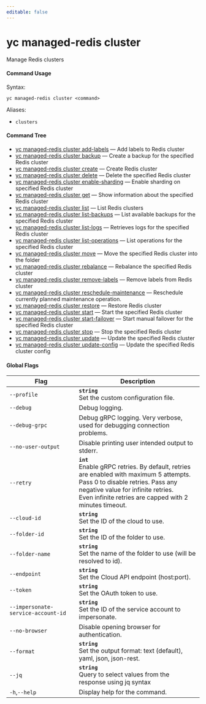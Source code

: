 ```yaml
---
editable: false
---
```


# yc managed-redis cluster

Manage Redis clusters

#### Command Usage

Syntax: 

`yc managed-redis cluster <command>`

Aliases: 

- `clusters`

#### Command Tree

- [yc managed-redis cluster add-labels](add-labels.md) — Add labels to Redis cluster
- [yc managed-redis cluster backup](backup.md) — Create a backup for the specified Redis cluster
- [yc managed-redis cluster create](create.md) — Create Redis cluster
- [yc managed-redis cluster delete](delete.md) — Delete the specified Redis cluster
- [yc managed-redis cluster enable-sharding](enable-sharding.md) — Enable sharding on specified Redis cluster
- [yc managed-redis cluster get](get.md) — Show information about the specified Redis cluster
- [yc managed-redis cluster list](list.md) — List Redis clusters
- [yc managed-redis cluster list-backups](list-backups.md) — List available backups for the specified Redis cluster
- [yc managed-redis cluster list-logs](list-logs.md) — Retrieves logs for the specified Redis cluster
- [yc managed-redis cluster list-operations](list-operations.md) — List operations for the specified Redis cluster
- [yc managed-redis cluster move](move.md) — Move the specified Redis cluster into the folder
- [yc managed-redis cluster rebalance](rebalance.md) — Rebalance the specified Redis cluster
- [yc managed-redis cluster remove-labels](remove-labels.md) — Remove labels from Redis cluster
- [yc managed-redis cluster reschedule-maintenance](reschedule-maintenance.md) — Reschedule currently planned maintenance operation.
- [yc managed-redis cluster restore](restore.md) — Restore Redis cluster
- [yc managed-redis cluster start](start.md) — Start the specified Redis cluster
- [yc managed-redis cluster start-failover](start-failover.md) — Start manual failover for the specified Redis cluster
- [yc managed-redis cluster stop](stop.md) — Stop the specified Redis cluster
- [yc managed-redis cluster update](update.md) — Update the specified Redis cluster
- [yc managed-redis cluster update-config](update-config.md) — Update the specified Redis cluster config

#### Global Flags

| Flag | Description |
|----|----|
|`--profile`|<b>`string`</b><br/>Set the custom configuration file.|
|`--debug`|Debug logging.|
|`--debug-grpc`|Debug gRPC logging. Very verbose, used for debugging connection problems.|
|`--no-user-output`|Disable printing user intended output to stderr.|
|`--retry`|<b>`int`</b><br/>Enable gRPC retries. By default, retries are enabled with maximum 5 attempts.<br/>Pass 0 to disable retries. Pass any negative value for infinite retries.<br/>Even infinite retries are capped with 2 minutes timeout.|
|`--cloud-id`|<b>`string`</b><br/>Set the ID of the cloud to use.|
|`--folder-id`|<b>`string`</b><br/>Set the ID of the folder to use.|
|`--folder-name`|<b>`string`</b><br/>Set the name of the folder to use (will be resolved to id).|
|`--endpoint`|<b>`string`</b><br/>Set the Cloud API endpoint (host:port).|
|`--token`|<b>`string`</b><br/>Set the OAuth token to use.|
|`--impersonate-service-account-id`|<b>`string`</b><br/>Set the ID of the service account to impersonate.|
|`--no-browser`|Disable opening browser for authentication.|
|`--format`|<b>`string`</b><br/>Set the output format: text (default), yaml, json, json-rest.|
|`--jq`|<b>`string`</b><br/>Query to select values from the response using jq syntax|
|`-h`,`--help`|Display help for the command.|
